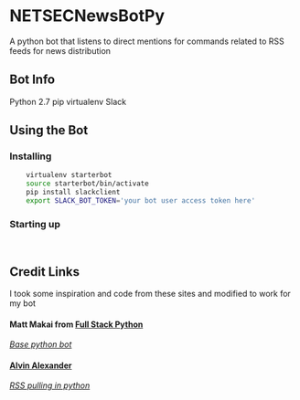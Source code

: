 # NETSECNewsBotPy
A python bot that listens to direct mentions for commands related to RSS feeds for news distribution

## Bot Info
Python 2.7
pip
virtualenv
Slack

## Using the Bot
### Installing
``` bash
    virtualenv starterbot
    source starterbot/bin/activate
    pip install slackclient
    export SLACK_BOT_TOKEN='your bot user access token here'
```

### Starting up
``` bash
    
```

## Credit Links
I took some inspiration and code from these sites and modified to work for my bot

#### Matt Makai from [Full Stack Python](https://www.fullstackpython.com/)
[*Base python bot*](https://www.fullstackpython.com/blog/build-first-slack-bot-python.html)

#### [Alvin Alexander](https://alvinalexander.com/)
[*RSS pulling in python*](https://alvinalexander.com/python/python-script-read-rss-feeds-database)